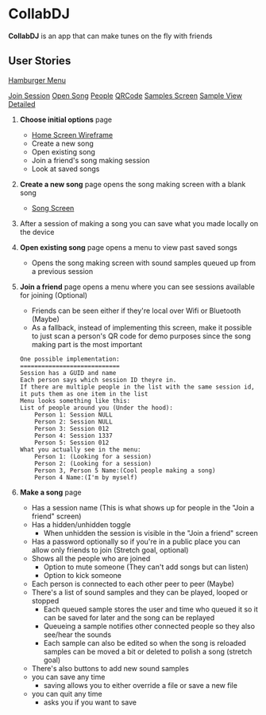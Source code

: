 # CollabDJ
**CollabDJ** is an app that can make tunes on the fly with friends

## User Stories

<a href="https://github.com/CollabDJ/CollabDJ/blob/master/CollabDJWireframes/HamburgerMenu.jpg">Hamburger Menu</a>

<a href="https://github.com/CollabDJ/CollabDJ/blob/master/CollabDJWireframes/JoinSession.jpg">Join Session</a>
<a href="https://github.com/CollabDJ/CollabDJ/blob/master/CollabDJWireframes/OpenSong.jpg">Open Song</a>
<a href="https://github.com/CollabDJ/CollabDJ/blob/master/CollabDJWireframes/People.jpg">People</a>
<a href="https://github.com/CollabDJ/CollabDJ/blob/master/CollabDJWireframes/QRCode.jpg">QRCode</a>
<a href="https://github.com/CollabDJ/CollabDJ/blob/master/CollabDJWireframes/SamplesScreen.jpg">Samples Screen</a>
<a href="https://github.com/CollabDJ/CollabDJ/blob/master/CollabDJWireframes/SampleViewDetailed.jpg">Sample View Detailed</a>


1. **Choose initial options** page
    * <a href="https://github.com/CollabDJ/CollabDJ/blob/master/CollabDJWireframes/HomeScreen.jpg">Home Screen Wireframe</a>
    * Create a new song
    * Open existing song
    * Join a friend's song making session
    * Look at saved songs

2. **Create a new song** page opens the song making screen with a blank song
    * <a href="https://github.com/CollabDJ/CollabDJ/blob/master/CollabDJWireframes/SongScreen.jpg">Song Screen</a>

1. After a session of making a song you can save what you made locally on the device


4. **Open existing song** page opens a menu to view past saved songs
    * Opens the song making screen with sound samples queued up from a previous session
5. **Join a friend** page opens a menu where you can see sessions available for joining (Optional)
    * Friends can be seen either if they're local over Wifi or Bluetooth (Maybe)
    * As a fallback, instead of implementing this screen, make it possible to just scan a person's QR code for demo purposes since the song making part is the most important
    ```
    One possible implementation:
    ============================
    Session has a GUID and name
    Each person says which session ID theyre in.
    If there are multiple people in the list with the same session id, it puts them as one item in the list
    Menu looks something like this:
    List of people around you (Under the hood):
        Person 1: Session NULL
        Person 2: Session NULL
        Person 3: Session 012
        Person 4: Session 1337
        Person 5: Session 012
    What you actually see in the menu:
        Person 1: (Looking for a session)
        Person 2: (Looking for a session)
        Person 3, Person 5 Name:(Cool people making a song)
        Person 4 Name:(I'm by myself)
   ```
6. **Make a song** page
    * Has a session name (This is what shows up for people in the "Join a friend" screen)
    * Has a hidden/unhidden toggle
      * When unhidden the session is visible in the "Join a friend" screen
    * Has a password optionally so if you're in a public place you can allow only friends to join (Stretch goal, optional)
    * Shows all the people who are joined
      * Option to mute someone (They can't add songs but can listen)
      * Option to kick someone
    * Each person is connected to each other peer to peer (Maybe)
    * There's a list of sound samples and they can be played, looped or stopped
      * Each queued sample stores the user and time who queued it so it can be saved for later and the song can be replayed
      * Queueing a sample notifies other connected people so they also see/hear the sounds
      * Each sample can also be edited so when the song is reloaded samples can be moved a bit or deleted to polish a song (stretch goal)
    * There's also buttons to add new sound samples
    * you can save any time
      * saving allows you to either override a file or save a new file
    * you can quit any time
      * asks you if you want to save

[HamburgerMenu]: https://github.com/CollabDJ/CollabDJ/blob/master/CollabDJWireframes/HamburgerMenu.jpg "Hamburger Menu"
[HomeScreen]: https://github.com/CollabDJ/CollabDJ/blob/master/CollabDJWireframes/HomeScreen.jpg "Home Screen"
[JoinSession]: https://github.com/CollabDJ/CollabDJ/blob/master/CollabDJWireframes/JoinSession.jpg "Join Session"
[OpenSong]: https://github.com/CollabDJ/CollabDJ/blob/master/CollabDJWireframes/OpenSong.jpg "Open Song"
[People]: https://github.com/CollabDJ/CollabDJ/blob/master/CollabDJWireframes/People.jpg "People"
[QRCode]: https://github.com/CollabDJ/CollabDJ/blob/master/CollabDJWireframes/QRCode.jpg "QRCode"
[SamplesScreen]: https://github.com/CollabDJ/CollabDJ/blob/master/CollabDJWireframes/SamplesScreen.jpg "Samples Screen"
[SampleViewDetailed]: https://github.com/CollabDJ/CollabDJ/blob/master/CollabDJWireframes/SampleViewDetailed.jpg "Sample View Detailed"
[SongScreen]: https://github.com/CollabDJ/CollabDJ/blob/master/CollabDJWireframes/SongScreen.jpg "SongScreen"
